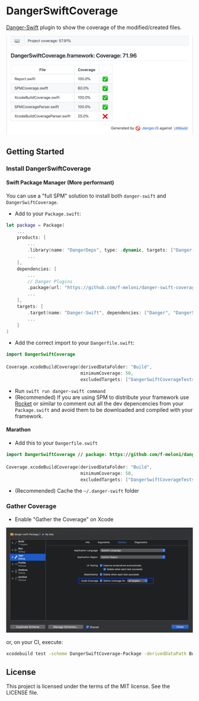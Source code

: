 # DangerSwiftCoverage

[Danger-Swift](https://github.com/danger/swift) plugin to show the coverage of the modified/created files.

![DangerSwiftCoverage](Images/DangerSwiftCoverage.png)

## Getting Started

### Install DangerSwiftCoverage
#### Swift Package Manager (More performant)
You can use a "full SPM" solution to install both `danger-swift` and `DangerSwiftCoverage`.

- Add to your `Package.swift`:

```swift
let package = Package(
    ...
    products: [
        ...
        .library(name: "DangerDeps", type: .dynamic, targets: ["Danger-Swift"]), // dev
        ...
    ],
    dependencies: [
        ...
        // Danger Plugins
        .package(url: "https://github.com/f-meloni/danger-swift-coverage", from: "0.1.0") // dev
        ...
    ],
    targets: [
        .target(name: "Danger-Swift", dependencies: ["Danger", "DangerSwiftCoverage"]), // dev
        ...
    ]
)
```

- Add the correct import to your `Dangerfile.swift`:
```swift
import DangerSwiftCoverage

Coverage.xcodeBuildCoverage(derivedDataFolder: "Build", 
                            minimumCoverage: 50, 
                            excludedTargets: ["DangerSwiftCoverageTests.xctest"])
```

- Run `swift run danger-swift command`
- (Recommended) If you are using SPM to distribute your framework use [Rocket](https://github.com/f-meloni/Rocket) or similar to comment out all the dev depencencies from your `Package.swift` and avoid them to be downloaded and compiled with your framework.

#### Marathon
- Add this to your `Dangerfile.swift`

```swift
import DangerSwiftCoverage // package: https://github.com/f-meloni/danger-swift-coverage

Coverage.xcodeBuildCoverage(derivedDataFolder: "Build", 
                            minimumCoverage: 50, 
                            excludedTargets: ["DangerSwiftCoverageTests.xctest"])
```

- (Recommended) Cache the `~/.danger-swift` folder

### Gather Coverage

- Enable "Gather the Coverage" on Xcode 

![GatherCoverage](Images/GatherCoverage.png)

or, on your CI, execute: 
```bash
xcodebuild test -scheme DangerSwiftCoverage-Package -derivedDataPath Build/ -enableCodeCoverage YES
```

## License
This project is licensed under the terms of the MIT license. See the LICENSE file.
